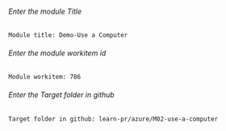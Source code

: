 		
###### Enter the module Title
```
Module title: Demo-Use a Computer
```
###### Enter the module workitem id
```
Module workitem: 786
```
###### Enter the Target folder in github
```
Target folder in github: learn-pr/azure/M02-use-a-computer
```